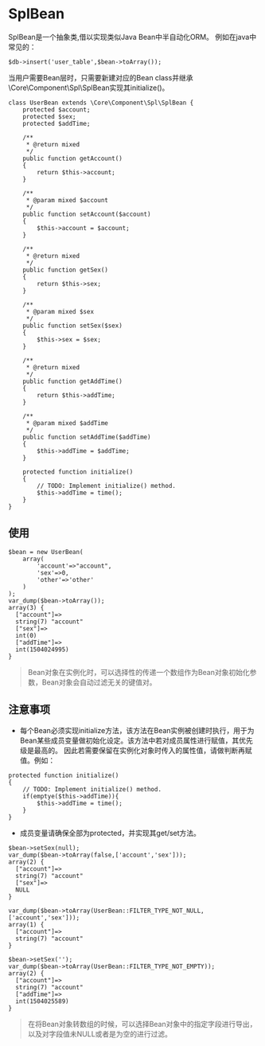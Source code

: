 # SplBean
SplBean是一个抽象类,借以实现类似Java Bean中半自动化ORM。
例如在java中常见的：
```
$db->insert('user_table',$bean->toArray());
```
当用户需要Bean层时，只需要新建对应的Bean class并继承\Core\Component\Spl\SplBean实现其initialize()。

```
class UserBean extends \Core\Component\Spl\SplBean {
    protected $account;
    protected $sex;
    protected $addTime;

    /**
     * @return mixed
     */
    public function getAccount()
    {
        return $this->account;
    }

    /**
     * @param mixed $account
     */
    public function setAccount($account)
    {
        $this->account = $account;
    }

    /**
     * @return mixed
     */
    public function getSex()
    {
        return $this->sex;
    }

    /**
     * @param mixed $sex
     */
    public function setSex($sex)
    {
        $this->sex = $sex;
    }

    /**
     * @return mixed
     */
    public function getAddTime()
    {
        return $this->addTime;
    }

    /**
     * @param mixed $addTime
     */
    public function setAddTime($addTime)
    {
        $this->addTime = $addTime;
    }
    
    protected function initialize()
    {
        // TODO: Implement initialize() method.
        $this->addTime = time();
    }
}
```

## 使用
```
$bean = new UserBean(
    array(
        'account'=>"account",
        'sex'=>0,
        'other'=>'other'
    )
);
var_dump($bean->toArray());
array(3) {
  ["account"]=>
  string(7) "account"
  ["sex"]=>
  int(0)
  ["addTime"]=>
  int(1504024995)
}
```
> Bean对象在实例化时，可以选择性的传递一个数组作为Bean对象初始化参数，Bean对象会自动过滤无关的键值对。

## 注意事项
- 每个Bean必须实现initialize方法，该方法在Bean实例被创建时执行，用于为Bean某些成员变量做初始化设定。该方法中若对成员属性进行赋值，其优先级是最高的。
因此若需要保留在实例化对象时传入的属性值，请做判断再赋值。例如：
```
protected function initialize()
{
    // TODO: Implement initialize() method.
    if(emptye($this->addTime)){
        $this->addTime = time();
    }
}
```
- 成员变量请确保全部为protected，并实现其get/set方法。

```
$bean->setSex(null);
var_dump($bean->toArray(false,['account','sex']));
array(2) {
  ["account"]=>
  string(7) "account"
  ["sex"]=>
  NULL
}

var_dump($bean->toArray(UserBean::FILTER_TYPE_NOT_NULL,['account','sex']));
array(1) {
  ["account"]=>
  string(7) "account"
}

$bean->setSex('');
var_dump($bean->toArray(UserBean::FILTER_TYPE_NOT_EMPTY));
array(2) {
  ["account"]=>
  string(7) "account"
  ["addTime"]=>
  int(1504025589)
}
```
> 在将Bean对象转数组的时候，可以选择Bean对象中的指定字段进行导出，以及对字段值未NULL或者是为空的进行过滤。

<script>
    var _hmt = _hmt || [];
    (function() {
        var hm = document.createElement("script");
        hm.src = "https://hm.baidu.com/hm.js?4c8d895ff3b25bddb6fa4185c8651cc3";
        var s = document.getElementsByTagName("script")[0];
        s.parentNode.insertBefore(hm, s);
    })();
</script>
<script>
(function(){
    var bp = document.createElement('script');
    var curProtocol = window.location.protocol.split(':')[0];
    if (curProtocol === 'https') {
        bp.src = 'https://zz.bdstatic.com/linksubmit/push.js';        
    }
    else {
        bp.src = 'http://push.zhanzhang.baidu.com/push.js';
    }
    var s = document.getElementsByTagName("script")[0];
    s.parentNode.insertBefore(bp, s);
})();
</script>
